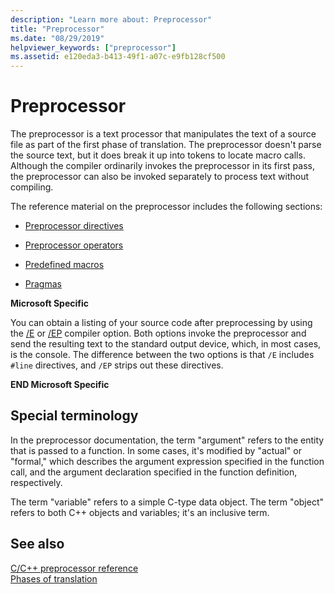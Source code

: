 ```yaml
---
description: "Learn more about: Preprocessor"
title: "Preprocessor"
ms.date: "08/29/2019"
helpviewer_keywords: ["preprocessor"]
ms.assetid: e120eda3-b413-49f1-a07c-e9fb128cf500
---
```

# Preprocessor

The preprocessor is a text processor that manipulates the text of a source file as part of the first phase of translation. The preprocessor doesn't parse the source text, but it does break it up into tokens to locate macro calls. Although the compiler ordinarily invokes the preprocessor in its first pass, the preprocessor can also be invoked separately to process text without compiling.

The reference material on the preprocessor includes the following sections:

- [Preprocessor directives](../preprocessor/preprocessor-directives.md)

- [Preprocessor operators](../preprocessor/preprocessor-operators.md)

- [Predefined macros](../preprocessor/predefined-macros.md)

- [Pragmas](../preprocessor/pragma-directives-and-the-pragma-keyword.md)

**Microsoft Specific**

You can obtain a listing of your source code after preprocessing by using the [/E](../build/reference/e-preprocess-to-stdout.md) or [/EP](../build/reference/ep-preprocess-to-stdout-without-hash-line-directives.md) compiler option. Both options invoke the preprocessor and send the resulting text to the standard output device, which, in most cases, is the console. The difference between the two options is that `/E` includes `#line` directives, and `/EP` strips out these directives.

**END Microsoft Specific**

## <a name="_predir_special_terminology"></a> Special terminology

In the preprocessor documentation, the term "argument" refers to the entity that is passed to a function. In some cases, it's modified by "actual" or "formal," which describes the argument expression specified in the function call, and the argument declaration specified in the function definition, respectively.

The term "variable" refers to a simple C-type data object. The term "object" refers to both C++ objects and variables; it's an inclusive term.

## See also

[C/C++ preprocessor reference](../preprocessor/c-cpp-preprocessor-reference.md)\
[Phases of translation](../preprocessor/phases-of-translation.md)
